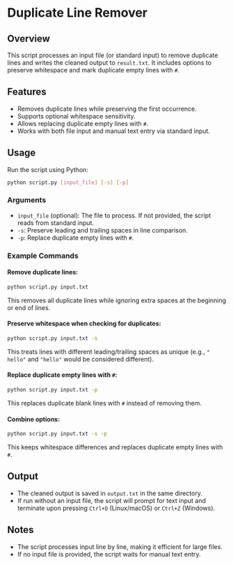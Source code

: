 # Duplicate Line Remover

## Overview
This script processes an input file (or standard input) to remove duplicate lines and writes the cleaned output to `result.txt`. It includes options to preserve whitespace and mark duplicate empty lines with `#`.

## Features
- Removes duplicate lines while preserving the first occurrence.
- Supports optional whitespace sensitivity.
- Allows replacing duplicate empty lines with `#`.
- Works with both file input and manual text entry via standard input.

## Usage
Run the script using Python:

```sh
python script.py [input_file] [-s] [-p]
```

### Arguments
- `input_file` (optional): The file to process. If not provided, the script reads from standard input.
- `-s`: Preserve leading and trailing spaces in line comparison.
- `-p`: Replace duplicate empty lines with `#`.

### Example Commands
#### Remove duplicate lines:
```sh
python script.py input.txt
```
This removes all duplicate lines while ignoring extra spaces at the beginning or end of lines.

#### Preserve whitespace when checking for duplicates:
```sh
python script.py input.txt -s
```
This treats lines with different leading/trailing spaces as unique (e.g., `" hello"` and `"hello"` would be considered different).

#### Replace duplicate empty lines with `#`:
```sh
python script.py input.txt -p
```
This replaces duplicate blank lines with `#` instead of removing them.

#### Combine options:
```sh
python script.py input.txt -s -p
```
This keeps whitespace differences and replaces duplicate empty lines with `#`.

## Output
- The cleaned output is saved in `output.txt` in the same directory.
- If run without an input file, the script will prompt for text input and terminate upon pressing `Ctrl+D` (Linux/macOS) or `Ctrl+Z` (Windows).

## Notes
- The script processes input line by line, making it efficient for large files.
- If no input file is provided, the script waits for manual text entry.

